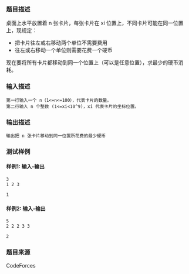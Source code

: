 ### 题目描述

桌面上水平放置着 n 张卡片，每张卡片在 xi 位置上，不同卡片可能在同一位置上，现规定：

- 把卡片往左或右移动两个单位不需要费用
- 往左或右移动一个单位则需要花费一个硬币

现在要将所有卡片都移动到同一个位置上（可以是任意位置），求最少的硬币消耗。

### 输入描述

```
第一行输入一个 n（1<=n<=100），代表卡片的数量。
第二行输入 n 个整数 (1<=xi<10^9)，xi 代表卡片的坐标位置。
```

### 输出描述

```
输出把 n 张卡片移动到同一位置所花费的最少硬币
```

### 测试样例

#### 样例1: 输入-输出

```
3
1 2 3
```

```
1
```

#### 样例2: 输入-输出

```
5
2 2 2 3 3
```

```
2
```

### 题目来源

CodeForces
